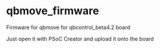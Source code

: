 qbmove_firmware
===============

Firmware for qbmove for qbcontrol_beta4.2 board

Just open it with PSoC Creator and upload it onto the board

